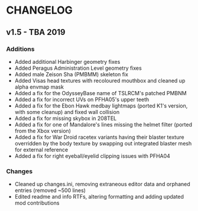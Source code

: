 # CHANGELOG
## v1.5 - TBA 2019
### Additions
* Added additional Harbinger geometry fixes
* Added Peragus Administration Level geometry fixes
* Added male Zeison Sha (PMBMM) skeleton fix
* Added Visas head textures with recoloured mouthbox and cleaned up alpha envmap mask
* Added a fix for the OdysseyBase name of TSLRCM's patched PMBNM
* Added a fix for incorrect UVs on PFHA05's upper teeth
* Added a fix for the Ebon Hawk medbay lightmaps (ported K1's version, with some cleanup) and fixed wall collision
* Added a fix for missing skybox in 208TEL
* Added a fix for one of Mandalore's lines missing the helmet filter (ported from the Xbox version)
* Added a fix for War Droid racetex variants having their blaster texture overridden by the body texture by swapping out integrated blaster mesh for external reference
* Added a fix for right eyeball/eyelid clipping issues with PFHA04

### Changes
* Cleaned up changes.ini, removing extraneous editor data and orphaned entries (removed ~500 lines)
* Edited readme and info RTFs, altering formatting and adding updated mod contributions